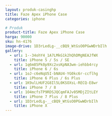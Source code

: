```yaml
---
layout: produk-casinghp
title: Faze Apex iPhone Case
categories: iphone

# Produk
product-title: Faze Apex iPhone Case
harga: 90000
sku: hn-4176
image-drive: 1D3rLedLg-__cBQ9_WtGsO0PGwWDrbIlh
gallery:
  - url: 1--34ohY4_1A7LMkG1k2hQhDMgNEAJfWX
    title: iPhone 5 / 5s / SE
  - url: 1q6m85Pk0p9Xc2xsKpNA3wm-iehbb4rcy
    title: iPhone 6 / 6s
  - url: 1oJ-c6eNqU5I-bNAU4-YG0kc6r-ccflhg
    title: iPhone 6 Plus / 6s Plus
  - url: 1K9ulLHUF2G8Il5L0KSOXsL-RECQ-E8wr
    title: iPhone 7 / 8
  - url: 1O4mcfsTP9RDSJQCqmFAJv05MDjZItLEY
    title: iPhone 7 Plus / 8 Plus
  - url: 1D3rLedLg-__cBQ9_WtGsO0PGwWDrbIlh
    title: iPhone X
---
```

